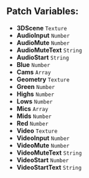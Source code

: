 ## Patch Variables:

* __3DScene__ ```Texture```
* __AudioInput__ ```Number```
* __AudioMute__ ```Number```
* __AudioMuteText__ ```String```
* __AudioStart__ ```String```
* __Blue__ ```Number```
* __Cams__ ```Array```
* __Geometry__ ```Texture```
* __Green__ ```Number```
* __Highs__ ```Number```
* __Lows__ ```Number```
* __Mics__ ```Array```
* __Mids__ ```Number```
* __Red__ ```Number```
* __Video__ ```Texture```
* __VideoInput__ ```Number```
* __VideoMute__ ```Number```
* __VideoMuteText__ ```String```
* __VideoStart__ ```Number```
* __VideoStartText__ ```String```

